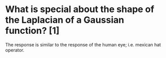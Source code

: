 # What is special about the shape of the Laplacian of a Gaussian function? [1]

The response is similar to the response of the human eye; i.e. mexican hat operator.